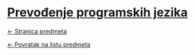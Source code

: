 # [Prevođenje programskih jezika](https://www.github.com/studosi-fer/PPJ)
[<- Stranica predmeta](https://www.fer.unizg.hr/predmet/ppj)

[<- Povratak na listu predmeta](https://www.github.com/studosi/FER)
